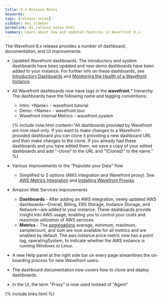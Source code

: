 ```yaml
---
title: 8.x Release Notes
keywords:
tags: [release notes]
sidebar: doc_sidebar
permalink: 8x_release_notes.html
summary: Learn about new and updated features in Wavefront 8.x.
---
```

The Wavefront 8.x release provides a number of dashboard, documentation, and UI improvements:

- Updated Wavefront dashboards. The introductory and system dashboards have been updated and new demo dashboards have been added to your instance. For further info on these dashboards, see [Introductory Dashboards](dashboards_introductory) and [Monitoring the Health of a Wavefront Instance](wavefront_monitoring).
- All Wavefront dashboards now have tags in the **wavefront.*** hierarchy.  The dashboards have the following name and tagging conventions:
  - Intro: \<Name\> - wavefront.tutorial
  - Demo: \<Name\> - wavefront.tour
  - Wavefront Internal Metrics - wavefront.system

   {% include note.html content="All dashboards provided by Wavefront are now read-only. If you want to make changes to a Wavefront-provided dashboard you can clone it providing a new dashboard URL and then make changes to the clone. If  you already had these dashboards and you have edited them, we save a copy of your edited dashboards and add \"-clone\" to the URL and \"(Cloned)\" to the name." %}
- Various improvements to the "Populate your Data" flow
  - Simplified to 2 options (AWS integration and Wavefront proxy). See [AWS Metrics Integration](integrations_aws_metrics) and [Installing Wavefront Proxies](proxies_installing).
- Amazon Web Services improvements
  - **Dashboards** - After adding an AWS integration, newly updated AWS dashboards—Overall, Billing, EBS Storage, Instance Storage, and Network—are added to your instance. These dashboards provide insight into AWS usage, enabling you to control your costs and maximize utilization of AWS services.
  - **Metrics** - The [aggregations](integrations_aws_metrics#aws-aggregate-metrics) average, minimum, maximum, samplecount, and sum are now available for all metrics and are enabled by default. The aws.instance.price metric now has a point tag, operatingSystem, to indicate whether the AWS instance is running Windows or Linux.
- A new Help panel at the right side bar on every page streamlines the on-boarding process for new Wavefront users.
- The dashboard documentation now covers how to clone and deploy dashboards. 
- In the UI, the term "Proxy" is now used instead of "Agent"


{% include links.html %}
